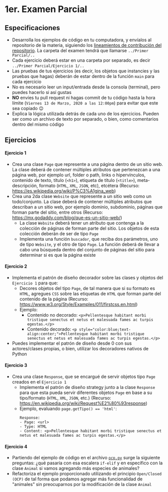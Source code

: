 # 1er. Examen Parcial

## Especificaciones

* Desarrolla los ejemplos de código en tu computadora, y envíalos al repositorio de la materia, siguiendo los [lineamientos de contribución del repositorio](https://github.com/AnhellO/DAS_Sistemas#contributing). La carpeta del examen tendrá que llamarse `../Primer Parcial/..`
* Cada ejercicio deberá estar en una carpeta por separado, es decir `../Primer Parcial/Ejercicio 1/..`
* Las pruebas de tus ejercicios (es decir, los objetos que instancies y las pruebas que hagas) deberán de estar dentro de la función `main` para cada ejercicio
* No es necesario leer un input/entrada desde la consola (terminal), pero puedes hacerlo si así gustas
* **NO** envíes tu pull request ni hagas commit de tu código hasta la hora límite (`Viernes 13 de Marzo, 2020 a las 12:00pm`) para evitar que este sea copiado :wink:
* Explica la lógica utilizada detrás de cada uno de los ejercicios. Pueden ser como un archivo de texto por separado, o bien, como comentarios dentro del mismo código

## Ejercicios

#### Ejercicio 1

* Crea una clase `Page` que represente a una página dentro de un sitio web. La clase deberá de contener múltiples atributos que pertenezcan a una página web, por ejemplo url, folder o path, links o hipervínculos, contenido de texto, título (`<h1>`), etiqueta de título (`<title>`), meta-descripción, formato (`HTML`, `XML`, `JSON`, etc), etcétera (Recurso: https://es.wikipedia.org/wiki/P%C3%A1gina_web)
* Crea una 2da clase `Website` que represente a un sitio web como un todo/conjunto. La clase deberá de contener múltiples atributos que describan a un sitio web, por ejemplo dominio, subdominio, páginas que forman parte del sitio, entre otros (Recurso: https://mx.godaddy.com/blog/que-es-un-sitio-web/)
  * La clase `Website` deberá tener un atributo que contenga a la colección de páginas de forman parte del sitio. Los objetos de esta colección deberán de ser de tipo `Page`
  * Implementa una función `buscador`, que reciba dos parámetros, uno de tipo `Website`, y el otro de tipo `Page`. La función deberá de llevar a cabo una búsqueda dentro del conjunto de páginas del sitio para determinar si es que la página existe

#### Ejercicio 2

* Implementa el patrón de diseño decorador sobre las clases y objetos del `Ejercicio 1` para que:
  * Decores objetos del tipo `Page`, de tal manera que si su formato es `HTML`, agregues `CSS` sobre las etiquetas de `HTML` que forman parte del contenido de la página (Recurso: https://www.w3.org/Style/Examples/011/firstcss.en.html)
  * Ejemplo:
    * Contenido no decorado: `<p>Pellentesque habitant morbi tristique senectus et netus et malesuada fames ac turpis egestas.</p>`
    * Contenido decorado: `<p style="color:blue;text-align:center;">Pellentesque habitant morbi tristique senectus et netus et malesuada fames ac turpis egestas.</p>`
* Puedes implementar el patrón de diseño desde 0 con sus actores/clases propias, o bien, utilizar los decoradores nativos de Python

#### Ejercicio 3

* Crea una clase `Response`, que se encargué de servir objetos tipo `Page` creados en el `Ejercicio 1`
  * Implementa el patrón de diseño strategy junto a la clase `Response` para que esta pueda servir diferentes objetos `Page` en base a su tipo/formato (`HTML`, `XML`, `JSON`, etc.) (Recurso: https://en.wikipedia.org/wiki/Request%E2%80%93response)
  * Ejemplo, evaluando `page.getTipo() == 'html'`:
    ```
    Response:
    - Page: <url>
    - Type: HTML
    - Content: <p>Pellentesque habitant morbi tristique senectus et netus et malesuada fames ac turpis egestas.</p>
    ```

#### Ejercicio 4

* Partiendo del ejemplo de código en el archivo [`ocp.py`](ocp.py) surge la siguiente preguntas: ¿qué pasaría con esa escalera `if-elif` y en específico con la clase `Animal` si vamos agregando más especies de animales?
* Refactoriza el ejemplo proporcionado utilizando el principio `Open/Closed (OCP)` de tal forma que podamos agregar más funcionalidad de "animales" sin preocuparnos por la modificación de la clase `Animal`